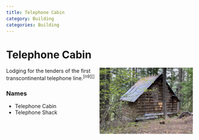```yaml
---
title: Telephone Cabin
category: Building
categories: Building
---
```

# Telephone Cabin
<img src="img/2020-Telephone-Cabin.jpeg" style="width: 50%;" alt="Meany Lodge photo" align="right">
Lodging for the tenders of the first transcontinental telephone line.<sup>[n9][]</sup>

### Names
- Telephone Cabin
- Telephone Shack


[n9]: Names-2009

